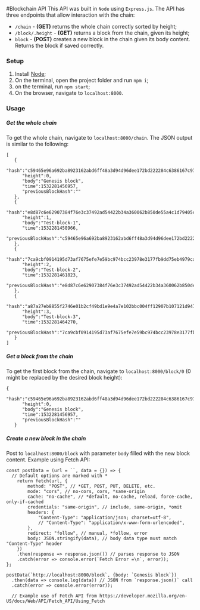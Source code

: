 #Blockchain API
This API was built in `Node` using `Express.js`. The API has three endpoints that allow interaction with the chain:

- `/chain` - **(GET)** returns the whole chain correctly sorted by height;
- `/block/.height` - **(GET)** returns a block from the chain, given its height;
- `block` - **(POST)** creates a new block in the chain given its body content. Returns the block if saved correctly.

### Setup
1. Install [Node](https://nodejs.org);
2. On the terminal, open the project folder and run `npm i`;
3. on the terminal, run `npm start`;
4. On the browser, navigate to `localhost:8000`.

### Usage
##### Get the whole chain
To get the whole chain, navigate to `localhost:8000/chain`. The JSON output is similar to the following:

```
[  
   {  
      "hash":"c59465e96a692ba8923162abd6ff48a3d94d96dee172bd222284c6386167c978",
      "height":0,
      "body":"Genesis block",
      "time":1532281456957,
      "previousBlockHash":""
   },
   {  
      "hash":"e8d87c6e62907384f76e3c37492ad54422b34a360062b850de55a4c1d79405c9",
      "height":1,
      "body":"Test-block-1",
      "time":1532281458966,
      "previousBlockHash":"c59465e96a692ba8923162abd6ff48a3d94d96dee172bd222284c6386167c978"
   },
   {  
      "hash":"7ca9cbf0914195d73af7675efe7e59bc974bcc23978e3177fb9dd75eb4979ca4",
      "height":2,
      "body":"Test-block-2",
      "time":1532281461823,
      "previousBlockHash":"e8d87c6e62907384f76e3c37492ad54422b34a360062b850de55a4c1d79405c9"
   },
   {  
      "hash":"a87a27eb8855f2746e01b2cf49bd1e9e4a7e102bbc004ff12907b107121d9477",
      "height":3,
      "body":"Test-block-3",
      "time":1532281464270,
      "previousBlockHash":"7ca9cbf0914195d73af7675efe7e59bc974bcc23978e3177fb9dd75eb4979ca4"
   }
]
```

##### Get a block from the chain
To get the first block from the chain, navigate to `localhost:8000/block/0` (0 might be replaced by the desired block height):

```
{  
      "hash":"c59465e96a692ba8923162abd6ff48a3d94d96dee172bd222284c6386167c978",
      "height":0,
      "body":"Genesis block",
      "time":1532281456957,
      "previousBlockHash":""
   }
```

##### Create a new block in the chain
Post to `localhost:8000/block` with parameter `body` filled with the new block content. Example using Fetch API:

```
const postData = (url = ``, data = {}) => {
  // Default options are marked with *
    return fetch(url, {
        method: "POST", // *GET, POST, PUT, DELETE, etc.
        mode: "cors", // no-cors, cors, *same-origin
        cache: "no-cache", // *default, no-cache, reload, force-cache, only-if-cached
        credentials: "same-origin", // include, same-origin, *omit
        headers: {
            "Content-Type": "application/json; charset=utf-8",
            // "Content-Type": "application/x-www-form-urlencoded",
        },
        redirect: "follow", // manual, *follow, error
        body: JSON.stringify(data), // body data type must match "Content-Type" header
    })
    .then(response => response.json()) // parses response to JSON
    .catch(error => console.error(`Fetch Error =\n`, error));
};

postData(`http://localhost:8000/block`, {body: `Genesis block`})
  .then(data => console.log(data)) // JSON from `response.json()` call
  .catch(error => console.error(error));
  
  // Example use of Fetch API from https://developer.mozilla.org/en-US/docs/Web/API/Fetch_API/Using_Fetch
``` 